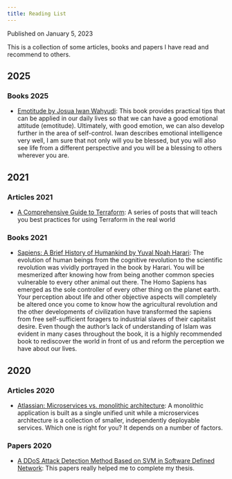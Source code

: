 ```yaml
---
title: Reading List
---
```


Published on January 5, 2023  

This is a collection of some articles, books and papers I have read and recommend to others.

## 2025

### Books 2025

- [Emotitude by Josua Iwan Wahyudi](https://www.library.sbr.sch.id/index.php?p=show_detail&id=22299&keywords=): This book provides practical tips that can be applied in our daily lives so that we can have a good emotional attitude (emotitude). Ultimately, with good emotion, we can also develop further in the area of ​​self-control.
Iwan describes emotional intelligence very well, I am sure that not only will you be blessed, but you will also see life from a different perspective and you will be a blessing to others wherever you are.

## 2021

### Articles 2021

- [A Comprehensive Guide to Terraform](https://blog.gruntwork.io/a-comprehensive-guide-to-terraform-b3d32832baca): A series of posts that will teach you best practices for using Terraform in the real world

### Books 2021

- [Sapiens: A Brief History of Humankind by Yuval Noah Harari](https://www.goodreads.com/book/show/23692271-sapiens): The evolution of human beings from the cognitive revolution to the scientific revolution was vividly portrayed in the book by Harari. You will be mesmerized after knowing how from being another common species vulnerable to every other animal out there. The Homo Sapiens has emerged as the sole controller of every other thing on the planet earth. Your perception about life and other objective aspects will completely be altered once you come to know how the agricultural revolution and the other developments of civilization have transformed the sapiens from free self-sufficient foragers to industrial slaves of their capitalist desire. Even though the author’s lack of understanding of Islam was evident in many cases throughout the book, it is a highly recommended book to rediscover the world in front of us and reform the perception we have about our lives.

## 2020

### Articles 2020

- [Atlassian: Microservices vs. monolithic architecture](https://www.atlassian.com/microservices/microservices-architecture/microservices-vs-monolith): A monolithic application is built as a single unified unit while a microservices architecture is a collection of smaller, independently deployable services. Which one is right for you? It depends on a number of factors.

### Papers 2020

- [A DDoS Attack Detection Method Based on SVM in Software Defined Network](https://www.hindawi.com/journals/scn/2018/9804061/): This papers really helped me to complete my thesis.
